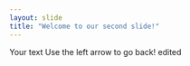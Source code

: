 ```yaml
---
layout: slide
title: "Welcome to our second slide!"
---
```

Your text
Use the left arrow to go back!
edited
